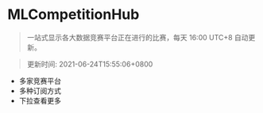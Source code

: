 # MLCompetitionHub

> 一站式显示各大数据竞赛平台正在进行的比赛，每天 16:00 UTC+8 自动更新。
  
> 更新时间: 2021-06-24T15:55:06+0800 

* 多家竞赛平台
* 多种订阅方式
* 下拉查看更多